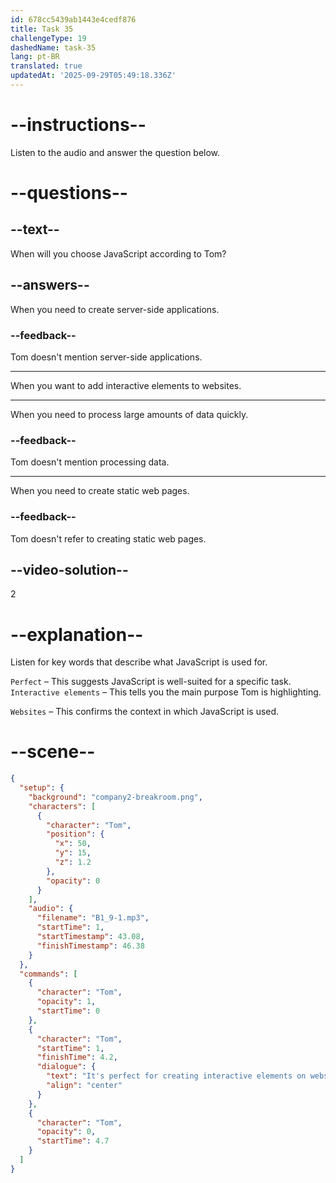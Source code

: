 ```yaml
---
id: 678cc5439ab1443e4cedf876
title: Task 35
challengeType: 19
dashedName: task-35
lang: pt-BR
translated: true
updatedAt: '2025-09-29T05:49:18.336Z'
---
```


<!-- (audio) Tom: It's perfect for creating interactive elements on websites. -->

# --instructions--

Listen to the audio and answer the question below.

# --questions--

## --text--

When will you choose JavaScript according to Tom?

## --answers--

When you need to create server-side applications.

### --feedback--

Tom doesn't mention server-side applications.

---

When you want to add interactive elements to websites.

---

When you need to process large amounts of data quickly.

### --feedback--

Tom doesn't mention processing data.

---

When you need to create static web pages.

### --feedback--

Tom doesn't refer to creating static web pages.

## --video-solution--

2

# --explanation--

Listen for key words that describe what JavaScript is used for.  

`Perfect` – This suggests JavaScript is well-suited for a specific task.  
`Interactive elements` – This tells you the main purpose Tom is highlighting.  

`Websites` – This confirms the context in which JavaScript is used.  

# --scene--

```json
{
  "setup": {
    "background": "company2-breakroom.png",
    "characters": [
      {
        "character": "Tom",
        "position": {
          "x": 50,
          "y": 15,
          "z": 1.2
        },
        "opacity": 0
      }
    ],
    "audio": {
      "filename": "B1_9-1.mp3",
      "startTime": 1,
      "startTimestamp": 43.08,
      "finishTimestamp": 46.38
    }
  },
  "commands": [
    {
      "character": "Tom",
      "opacity": 1,
      "startTime": 0
    },
    {
      "character": "Tom",
      "startTime": 1,
      "finishTime": 4.2,
      "dialogue": {
        "text": "It's perfect for creating interactive elements on websites.",
        "align": "center"
      }
    },
    {
      "character": "Tom",
      "opacity": 0,
      "startTime": 4.7
    }
  ]
}
```
